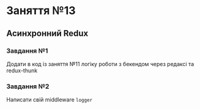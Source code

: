 # Заняття №13

## Асинхронний Redux

### Завдання №1

Додати в код із заняття №11 логіку роботи з бекендом через редаксі та redux-thunk

### Завдання №2

Написати свій middleware `logger`
